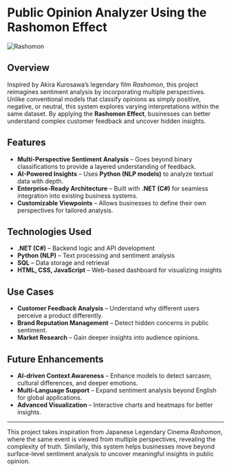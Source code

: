 # Public Opinion Analyzer Using the Rashomon Effect  

![Rashomon](assets/Rashomon.jpg)  

## Overview  
Inspired by Akira Kurosawa’s legendary film *Rashomon*, this project reimagines sentiment analysis by incorporating multiple perspectives. Unlike conventional models that classify opinions as simply positive, negative, or neutral, this system explores varying interpretations within the same dataset. By applying the **Rashomon Effect**, businesses can better understand complex customer feedback and uncover hidden insights.  

## Features  
- **Multi-Perspective Sentiment Analysis** – Goes beyond binary classifications to provide a layered understanding of feedback.  
- **AI-Powered Insights** – Uses **Python (NLP models)** to analyze textual data with depth.  
- **Enterprise-Ready Architecture** – Built with **.NET (C#)** for seamless integration into existing business systems.  
- **Customizable Viewpoints** – Allows businesses to define their own perspectives for tailored analysis.  

## Technologies Used  
- **.NET (C#)** – Backend logic and API development  
- **Python (NLP)** – Text processing and sentiment analysis  
- **SQL** – Data storage and retrieval  
- **HTML, CSS, JavaScript** – Web-based dashboard for visualizing insights  

## Use Cases  
- **Customer Feedback Analysis** – Understand why different users perceive a product differently.  
- **Brand Reputation Management** – Detect hidden concerns in public sentiment.  
- **Market Research** – Gain deeper insights into audience opinions.  


## Future Enhancements  
- **AI-driven Context Awareness** – Enhance models to detect sarcasm, cultural differences, and deeper emotions.  
- **Multi-Language Support** – Expand sentiment analysis beyond English for global applications.  
- **Advanced Visualization** – Interactive charts and heatmaps for better insights.  

---

This project takes inspiration from Japanese Legendary Cinema *Rashomon*, where the same event is viewed from multiple perspectives, revealing the complexity of truth. Similarly, this system helps businesses move beyond surface-level sentiment analysis to uncover meaningful insights in public opinion.  
